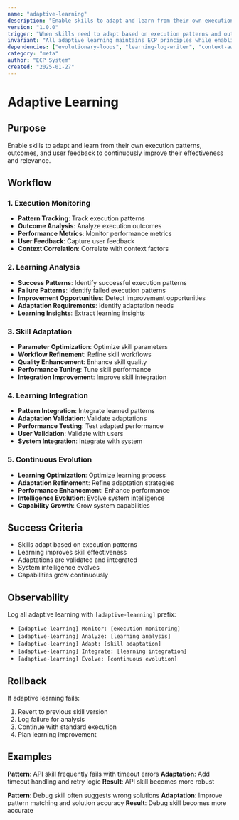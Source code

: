 ```yaml
---
name: "adaptive-learning"
description: "Enable skills to adapt and learn from their own execution patterns"
version: "1.0.0"
trigger: "When skills need to adapt based on execution patterns and outcomes"
invariant: "All adaptive learning maintains ECP principles while enabling skill evolution"
dependencies: ["evolutionary-loops", "learning-log-writer", "context-awareness"]
category: "meta"
author: "ECP System"
created: "2025-01-27"
---
```


# Adaptive Learning

## Purpose

Enable skills to adapt and learn from their own execution patterns, outcomes, and user feedback to continuously improve their effectiveness and relevance.

## Workflow

### 1. Execution Monitoring
- **Pattern Tracking**: Track execution patterns
- **Outcome Analysis**: Analyze execution outcomes
- **Performance Metrics**: Monitor performance metrics
- **User Feedback**: Capture user feedback
- **Context Correlation**: Correlate with context factors

### 2. Learning Analysis
- **Success Patterns**: Identify successful execution patterns
- **Failure Patterns**: Identify failed execution patterns
- **Improvement Opportunities**: Detect improvement opportunities
- **Adaptation Requirements**: Identify adaptation needs
- **Learning Insights**: Extract learning insights

### 3. Skill Adaptation
- **Parameter Optimization**: Optimize skill parameters
- **Workflow Refinement**: Refine skill workflows
- **Quality Enhancement**: Enhance skill quality
- **Performance Tuning**: Tune skill performance
- **Integration Improvement**: Improve skill integration

### 4. Learning Integration
- **Pattern Integration**: Integrate learned patterns
- **Adaptation Validation**: Validate adaptations
- **Performance Testing**: Test adapted performance
- **User Validation**: Validate with users
- **System Integration**: Integrate with system

### 5. Continuous Evolution
- **Learning Optimization**: Optimize learning process
- **Adaptation Refinement**: Refine adaptation strategies
- **Performance Enhancement**: Enhance performance
- **Intelligence Evolution**: Evolve system intelligence
- **Capability Growth**: Grow system capabilities

## Success Criteria

- Skills adapt based on execution patterns
- Learning improves skill effectiveness
- Adaptations are validated and integrated
- System intelligence evolves
- Capabilities grow continuously

## Observability

Log all adaptive learning with `[adaptive-learning]` prefix:
- `[adaptive-learning] Monitor: [execution monitoring]`
- `[adaptive-learning] Analyze: [learning analysis]`
- `[adaptive-learning] Adapt: [skill adaptation]`
- `[adaptive-learning] Integrate: [learning integration]`
- `[adaptive-learning] Evolve: [continuous evolution]`

## Rollback

If adaptive learning fails:
1. Revert to previous skill version
2. Log failure for analysis
3. Continue with standard execution
4. Plan learning improvement

## Examples

**Pattern**: API skill frequently fails with timeout errors
**Adaptation**: Add timeout handling and retry logic
**Result**: API skill becomes more robust

**Pattern**: Debug skill often suggests wrong solutions
**Adaptation**: Improve pattern matching and solution accuracy
**Result**: Debug skill becomes more accurate

